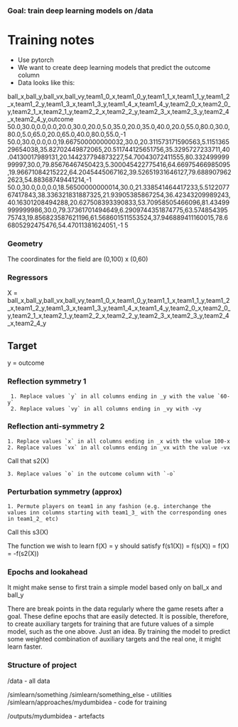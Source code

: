 
### Goal: train deep learning models on /data 

# Training notes

- Use pytorch
- We want to create deep learning models that predict the outcome column
- Data looks like this: 

ball_x,ball_y,ball_vx,ball_vy,team1_0_x,team1_0_y,team1_1_x,team1_1_y,team1_2_x,team1_2_y,team1_3_x,team1_3_y,team1_4_x,team1_4_y,team2_0_x,team2_0_y,team2_1_x,team2_1_y,team2_2_x,team2_2_y,team2_3_x,team2_3_y,team2_4_x,team2_4_y,outcome
50.0,30.0,0.0,0.0,20.0,30.0,20.0,5.0,35.0,20.0,35.0,40.0,20.0,55.0,80.0,30.0,80.0,5.0,65.0,20.0,65.0,40.0,80.0,55.0,-1
50.0,30.0,0.0,0.0,19.667500000000032,30.0,20.311573171590563,5.115136529654038,35.82702449872065,20.511744125651756,35.3295727233711,40.04130017989131,20.144237794873227,54.70043072411555,80.33249999999997,30.0,79.85676467450423,5.300045422775416,64.66975466985095,19.96671084215222,64.2045445067162,39.52651931646127,79.6889079622623,54.88368749441214,-1
50.0,30.0,0.0,0.0,18.56500000000014,30.0,21.338541464417233,5.512207767417843,38.336321831887325,21.93905385867254,36.42343209989243,40.16301208494288,20.627508393390833,53.70958505466096,81.43499999999986,30.0,79.37361701494649,6.2909744351874775,63.57485439575743,19.856823587621196,61.568601511553524,37.946889411160015,78.66805292475476,54.47011381624051,-1
5

### Geometry

The coordinates for the field are (0,100) x (0,60)

### Regressors

X = ball_x,ball_y,ball_vx,ball_vy,team1_0_x,team1_0_y,team1_1_x,team1_1_y,team1_2_x,team1_2_y,team1_3_x,team1_3_y,team1_4_x,team1_4_y,team2_0_x,team2_0_y,team2_1_x,team2_1_y,team2_2_x,team2_2_y,team2_3_x,team2_3_y,team2_4_x,team2_4_y

## Target

y = outcome


### Reflection symmetry 1  

     1. Replace values `y` in all columns ending in _y with the value `60-y` 
     2. Replace values `vy` in all columns ending in _vy with -vy 

### Reflection anti-symmetry 2 

    1. Replace values `x` in all columns ending in _x with the value 100-x 
    2. Replace values `vx` in all columns ending in _vx with the value -vx

Call that s2(X)

    3. Replace values `o` in the outcome column with `-o`

### Perturbation symmetry (approx)

    1. Permute players on team1 in any fashion (e.g. interchange the values inn columns starting with team1_3_ with the corresponding ones in team1_2_ etc)

Call this s3(X)

The function we wish to learn f(X) = y should satisfy  f(s1(X)) = f(s(X)) = f(X) = -f(s2(X))  


### Epochs and lookahead

It might make sense to first train a simple model based only on ball_x and ball_y

There are break points in the data regularly where the game resets after a goal. These define epochs that are easily detected. It is possible, therefore, to create auxiliary targets for training that are future values of a simple model, such as the one above. Just an idea. By training the model to predict some weighted combination of auxiliary targets and the real one, it might learn faster. 



### Structure of project

/data  -  all data 

/simlearn/something
/simlearn/something_else   -  utilities 
/simlearn/approaches/mydumbidea - code for training

/outputs/mydumbidea - artefacts 


